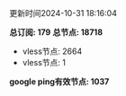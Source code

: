 更新时间2024-10-31 18:16:04

**总订阅: 179**
**总节点: 18718**
- vless节点: 2664
- vless节点: 1

**google ping有效节点: 1037**
